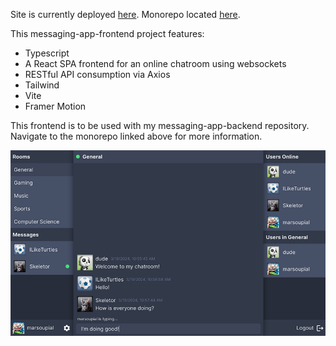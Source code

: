 Site is currently deployed [here](https://messaging-app-uz05.onrender.com).
Monorepo located [here](https://github.com/Mark-Elliott5/messaging-app).

This messaging-app-frontend project features:

- Typescript
- A React SPA frontend for an online chatroom using websockets
- RESTful API consumption via Axios
- Tailwind
- Vite
- Framer Motion

This frontend is to be used with my messaging-app-backend repository. Navigate to the monorepo linked above for more information.

![messaging-app-backend](images/messaging-app.png)
